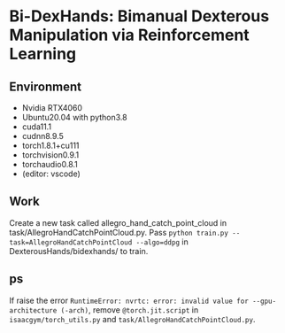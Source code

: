 # Bi-DexHands: Bimanual Dexterous Manipulation via Reinforcement Learning

## Environment
- Nvidia RTX4060
- Ubuntu20.04 with python3.8
- cuda11.1
- cudnn8.9.5
- torch1.8.1+cu111
- torchvision0.9.1
- torchaudio0.8.1
- (editor: vscode)

## Work
Create a new task called allegro_hand_catch_point_cloud in task/AllegroHandCatchPointCloud.py.
Pass `python train.py --task=AllegroHandCatchPointCloud --algo=ddpg` in DexterousHands/bidexhands/ to train.

## ps
If raise the error `RuntimeError: nvrtc: error: invalid value for --gpu-architecture (-arch)`, 
remove `@torch.jit.script` in `isaacgym/torch_utils.py` and `task/AllegroHandCatchPointCloud.py`. 
